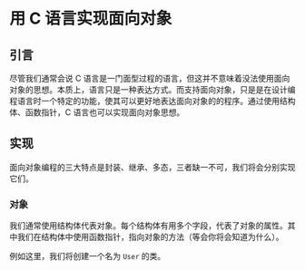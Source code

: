 # 用 C 语言实现面向对象

## 引言

尽管我们通常会说 C 语言是一门面型过程的语言，但这并不意味着没法使用面向对象的思想。本质上，语言只是一种表达方式。而支持面向对象，只是是在设计编程语言时一个特定的功能，使其可以更好地表达面向对象的的程序。通过使用结构体、函数指针，C 语言也可以实现面向对象思想。

## 实现

面向对象编程的三大特点是封装、继承、多态，三者缺一不可，我们将会分别实现它们。

### 对象

我们通常使用结构体代表对象。每个结构体有用多个字段，代表了对象的属性。其中我们在结构体中使用函数指针，指向对象的方法（等会你将会知道为什么）。

例如这里，我们将创建一个名为 `User` 的类。

```c

```
